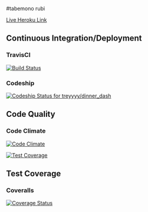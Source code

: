 #tabemono rubi

[Live Heroku Link](https://tabemono-rubi.herokuapp.com/)

## Continuous Integration/Deployment

### TravisCI
[![Build Status](https://travis-ci.org/treyyyy/dinner_dash.svg)](https://travis-ci.org/treyyyy/dinner_dash)

### Codeship
[ ![Codeship Status for treyyyy/dinner_dash](https://codeship.com/projects/a0730f50-ac30-0132-4f48-46f15878b48e/status?branch=master)](https://codeship.com/projects/68479)

## Code Quality

### Code Climate
[![Code Climate](https://codeclimate.com/github/treyyyy/dinner_dash/badges/gpa.svg)](https://codeclimate.com/github/treyyyy/dinner_dash)

[![Test Coverage](https://codeclimate.com/github/treyyyy/dinner_dash/badges/coverage.svg)](https://codeclimate.com/github/treyyyy/dinner_dash)

## Test Coverage

### Coveralls
[![Coverage Status](https://coveralls.io/repos/treyyyy/dinner_dash/badge.svg)](https://coveralls.io/r/treyyyy/dinner_dash)